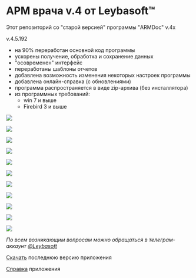 # АРМ врача v.4 от Leybasoft™

Этот репозиторий со "старой версией" программы "ARMDoc" v.4x

v.4.5.192
- на 90% переработан основной код программы
- ускорены получение, обработка и сохранение данных 
- "осовременен" интерфейс
- переработаны шаблоны отчетов
- добавлена возможность изменения некоторых настроек программы
- добавлена онлайн-справка (с обновлениями)
- программа распространяется в виде zip-архива (без инсталлятора)
- из программных требований:
	- win 7 и выше
	- Firebird 3 и выше


![](pict/common_ui_01.png)

![](pict/common_ui_02.gif)

![](pict/common_ui_03.png)

![](pict/common_ui_04.png)

![](pict/common_ui_05.png)

![](pict/common_ui_06.png)

![](pict/common_ui_07.png)

![](pict/common_ui_08.png)

![](pict/common_ui_09.png)

![](pict/common_ui_10.png)

![](pict/common_ui_11.gif)



*По всем возникающим вопросам можно обращаться в телеграм-аккаунт [@Leybasoft](https://t.me/Leybasoft)* 

[Скачать](https://github.com/zoltanleo/ARM_doc_v4/releases) последнюю версию приложения

[Справка](https://zoltanleo.github.io/ARM_doc_v4_wiki/)  приложения

